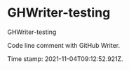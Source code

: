# GHWriter-testing
GHWriter-testing

Code line comment with GitHub Writer.

Time stamp: 2021-11-04T09:12:52.921Z.
